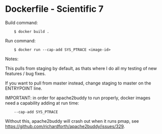 # Dockerfile - Scientific 7

Build command:

        $ docker build .


Run command:

        $ docker run --cap-add SYS_PTRACE <image-id>

Notes:

This pulls from staging by default, as thats where I do all my testing of new features / bug fixes.

If you want to pull from master instead, change staging to master on the ENTRYPOINT line.

IMPORTANT: in order for apache2buddy to run properly, docker images need a capability adding at run time:

        --cap-add SYS_PTRACE

Without this, apache2buddy will crash out when it runs pmap, see https://github.com/richardforth/apache2buddy/issues/329.
